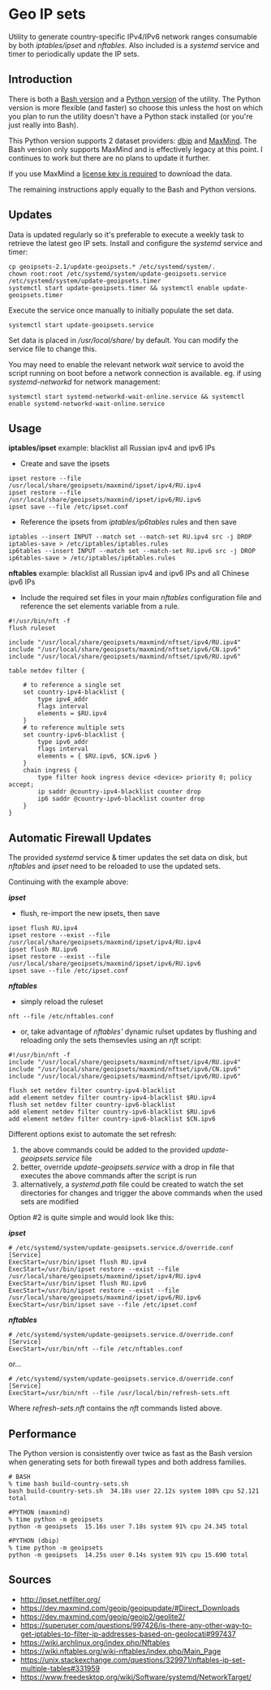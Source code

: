 Geo IP sets
============
Utility to generate country-specific IPv4/IPv6 network ranges consumable by both *iptables/ipset* and *nftables*. Also included is a *systemd* service and timer to periodically update the IP sets.

Introduction
------------
There is both a [Bash version](https://github.com/chr0mag/geoipsets/blob/master/bash/README.md) and a [Python version](https://github.com/chr0mag/geoipsets/blob/master/python/README.md) of the utility. The Python version is more flexible (and faster) so choose this unless the host on which you plan to run the utility doesn't have a Python stack installed (or you're just really into Bash).

This Python version supports 2 dataset providers: [dbip](https://db-ip.com/) and [MaxMind](https://www.maxmind.com). The Bash version only supports MaxMind and is effectively legacy at this point. I continues to work but there are no plans to update it further.

If you use MaxMind a [license key is required](https://blog.maxmind.com/2019/12/18/significant-changes-to-accessing-and-using-geolite2-databases/) to download the data.

The remaining instructions apply equally to the Bash and Python versions.

Updates
-----------
Data is updated regularly so it's preferable to execute a weekly task to retrieve the latest geo IP sets. Install and configure the *systemd* service and timer:
```
cp geoipsets-2.1/update-geoipsets.* /etc/systemd/system/.
chown root:root /etc/systemd/system/update-geoipsets.service /etc/systemd/system/update-geoipsets.timer
systemctl start update-geoipsets.timer && systemctl enable update-geoipsets.timer
```
Execute the service once manually to initially populate the set data.
```
systemctl start update-geoipsets.service
```
Set data is placed in */usr/local/share/* by default. You can modify the service file to change this.

You may need to enable the relevant network *wait* service to avoid the script running on boot before a network connection is available. eg. if using *systemd-networkd* for network management:
```
systemctl start systemd-networkd-wait-online.service && systemctl enable systemd-networkd-wait-online.service
```

Usage
------
**iptables/ipset** example: blacklist all Russian ipv4 and ipv6 IPs

* Create and save the ipsets
```
ipset restore --file /usr/local/share/geoipsets/maxmind/ipset/ipv4/RU.ipv4
ipset restore --file /usr/local/share/geoipsets/maxmind/ipset/ipv6/RU.ipv6
ipset save --file /etc/ipset.conf
```
* Reference the ipsets from *iptables/ip6tables* rules and then save
```
iptables --insert INPUT --match set --match-set RU.ipv4 src -j DROP
iptables-save > /etc/iptables/iptables.rules
ip6tables --insert INPUT --match set --match-set RU.ipv6 src -j DROP
ip6tables-save > /etc/iptables/ip6tables.rules
```
**nftables** example: blacklist all Russian ipv4 and ipv6 IPs and all Chinese ipv6 IPs

* Include the required set files in your main *nftables* configuration file and reference the set elements variable from a rule.
```
#!/usr/bin/nft -f
flush ruleset

include "/usr/local/share/geoipsets/maxmind/nftset/ipv4/RU.ipv4"
include "/usr/local/share/geoipsets/maxmind/nftset/ipv6/CN.ipv6"
include "/usr/local/share/geoipsets/maxmind/nftset/ipv6/RU.ipv6"

table netdev filter {

	# to reference a single set
	set country-ipv4-blacklist {
		type ipv4_addr
		flags interval
		elements = $RU.ipv4
	}
	# to reference multiple sets
	set country-ipv6-blacklist {
		type ipv6_addr
		flags interval
		elements = { $RU.ipv6, $CN.ipv6 }
	}
	chain ingress {
		type filter hook ingress device <device> priority 0; policy accept;
		ip saddr @country-ipv4-blacklist counter drop
		ip6 saddr @country-ipv6-blacklist counter drop
	}
}
```

Automatic Firewall Updates
-----------------
The provided *systemd* service & timer updates the set data on disk, but *nftables* and *ipset* need to be reloaded to use the updated sets.

Continuing with the example above:

***ipset***
* flush, re-import the new ipsets, then save
```
ipset flush RU.ipv4
ipset restore --exist --file /usr/local/share/geoipsets/maxmind/ipset/ipv4/RU.ipv4
ipset flush RU.ipv6
ipset restore --exist --file /usr/local/share/geoipsets/maxmind/ipset/ipv6/RU.ipv6
ipset save --file /etc/ipset.conf
```
***nftables***
* simply reload the ruleset
```
nft --file /etc/nftables.conf
```
* or, take advantage of *nftables'* dynamic rulset updates by flushing and reloading only the sets themsevles using an *nft* script:
```
#!/usr/bin/nft -f
include "/usr/local/share/geoipsets/maxmind/nftset/ipv4/RU.ipv4"
include "/usr/local/share/geoipsets/maxmind/nftset/ipv6/CN.ipv6"
include "/usr/local/share/geoipsets/maxmind/nftset/ipv6/RU.ipv6"

flush set netdev filter country-ipv4-blacklist
add element netdev filter country-ipv4-blacklist $RU.ipv4
flush set netdev filter country-ipv6-blacklist
add element netdev filter country-ipv6-blacklist $RU.ipv6
add element netdev filter country-ipv6-blacklist $CN.ipv6
```

Different options exist to automate the set refresh:
1. the above commands could be added to the provided *update-geoipsets.service* file
2. better, override *update-geoipsets.service* with a drop in file that executes the above commands after the script is run
3. alternatively, a *systemd.path* file could be created to watch the set directories for changes and trigger the above commands when the used sets are modified

Option #2 is quite simple and would look like this:

***ipset***
```
# /etc/systemd/system/update-geoipsets.service.d/override.conf
[Service]
ExecStart=/usr/bin/ipset flush RU.ipv4
ExecStart=/usr/bin/ipset restore --exist --file /usr/local/share/geoipsets/maxmind/ipset/ipv4/RU.ipv4
ExecStart=/usr/bin/ipset flush RU.ipv6
ExecStart=/usr/bin/ipset restore --exist --file /usr/local/share/geoipsets/maxmind/ipset/ipv6/RU.ipv6
ExecStart=/usr/bin/ipset save --file /etc/ipset.conf
```
***nftables***
```
# /etc/systemd/system/update-geoipsets.service.d/override.conf
[Service]
ExecStart=/usr/bin/nft --file /etc/nftables.conf
```
or...
```
# /etc/systemd/system/update-geoipsets.service.d/override.conf
[Service]
ExecStart=/usr/bin/nft --file /usr/local/bin/refresh-sets.nft
```
Where *refresh-sets.nft* contains the *nft* commands listed above.


Performance
-----------
The Python version is consistently over twice as fast as the Bash version when generating sets for both firewall types and both address families.
```
# BASH
% time bash build-country-sets.sh 
bash build-country-sets.sh  34.18s user 22.12s system 108% cpu 52.121 total

#PYTHON (maxmind)
% time python -m geoipsets    
python -m geoipsets  15.16s user 7.18s system 91% cpu 24.345 total

#PYTHON (dbip)
% time python -m geoipsets    
python -m geoipsets  14.25s user 0.14s system 91% cpu 15.690 total
```
Sources
------------
* http://ipset.netfilter.org/
* https://dev.maxmind.com/geoip/geoipupdate/#Direct_Downloads
* https://dev.maxmind.com/geoip/geoip2/geolite2/
* https://superuser.com/questions/997426/is-there-any-other-way-to-get-iptables-to-filter-ip-addresses-based-on-geolocati#997437
* https://wiki.archlinux.org/index.php/Nftables
* https://wiki.nftables.org/wiki-nftables/index.php/Main_Page
* https://unix.stackexchange.com/questions/329971/nftables-ip-set-multiple-tables#331959
* https://www.freedesktop.org/wiki/Software/systemd/NetworkTarget/
